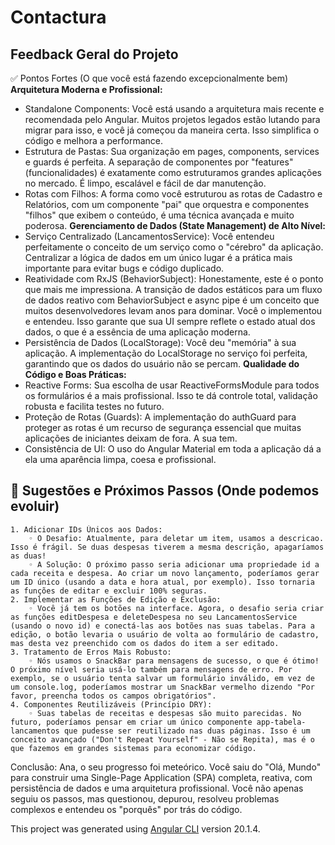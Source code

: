 # Contactura

## Feedback Geral do Projeto 

✅ Pontos Fortes (O que você está fazendo excepcionalmente bem)
  **Arquitetura Moderna e Profissional:**
  * Standalone Components: Você está usando a arquitetura mais recente e recomendada pelo Angular. Muitos projetos legados estão lutando para migrar para isso, e você já começou da maneira certa. Isso simplifica o código e melhora a performance.
* Estrutura de Pastas: Sua organização em pages, components, services e guards é perfeita. A separação de componentes por "features" (funcionalidades) é exatamente como estruturamos grandes aplicações no mercado. É limpo, escalável e fácil de dar manutenção.
* Rotas com Filhos: A forma como você estruturou as rotas de Cadastro e Relatórios, com um componente "pai" que orquestra e componentes "filhos" que exibem o conteúdo, é uma técnica avançada e muito poderosa.
   **Gerenciamento de Dados (State Management) de Alto Nível:**
* Serviço Centralizado (LancamentosService): Você entendeu perfeitamente o conceito de um serviço como o "cérebro" da aplicação. Centralizar a lógica de dados em um único lugar é a prática mais importante para evitar bugs e código duplicado.
*  Reatividade com RxJS (BehaviorSubject): Honestamente, este é o ponto que mais me impressiona. A transição de dados estáticos para um fluxo de dados reativo com BehaviorSubject e async pipe é um conceito que muitos desenvolvedores levam anos para dominar. Você o implementou e entendeu. Isso garante que sua UI sempre reflete o estado atual dos dados, o que é a essência de uma aplicação moderna.
* Persistência de Dados (LocalStorage): Você deu "memória" à sua aplicação. A implementação do LocalStorage no serviço foi perfeita, garantindo que os dados do usuário não se percam.
   **Qualidade do Código e Boas Práticas:**
* Reactive Forms: Sua escolha de usar ReactiveFormsModule para todos os formulários é a mais profissional. Isso te dá controle total, validação robusta e facilita testes no futuro.
* Proteção de Rotas (Guards): A implementação do authGuard para proteger as rotas é um recurso de segurança essencial que muitas aplicações de iniciantes deixam de fora. A sua tem.
* Consistência de UI: O uso do Angular Material em toda a aplicação dá a ela uma aparência limpa, coesa e profissional.
 ## 🚀 Sugestões e Próximos Passos (Onde podemos evoluir)
   
    1. Adicionar IDs Únicos aos Dados:
        ◦ O Desafio: Atualmente, para deletar um item, usamos a descricao. Isso é frágil. Se duas despesas tiverem a mesma descrição, apagaríamos as duas!
        ◦ A Solução: O próximo passo seria adicionar uma propriedade id a cada receita e despesa. Ao criar um novo lançamento, poderíamos gerar um ID único (usando a data e hora atual, por exemplo). Isso tornaria as funções de editar e excluir 100% seguras.
    2. Implementar as Funções de Edição e Exclusão:
        ◦ Você já tem os botões na interface. Agora, o desafio seria criar as funções editDespesa e deleteDespesa no seu LancamentosService (usando o novo id) e conectá-las aos botões nas suas tabelas. Para a edição, o botão levaria o usuário de volta ao formulário de cadastro, mas desta vez preenchido com os dados do item a ser editado.
    3. Tratamento de Erros Mais Robusto:
        ◦ Nós usamos o SnackBar para mensagens de sucesso, o que é ótimo! O próximo nível seria usá-lo também para mensagens de erro. Por exemplo, se o usuário tenta salvar um formulário inválido, em vez de um console.log, poderíamos mostrar um SnackBar vermelho dizendo "Por favor, preencha todos os campos obrigatórios".
    4. Componentes Reutilizáveis (Princípio DRY):
        ◦ Suas tabelas de receitas e despesas são muito parecidas. No futuro, poderíamos pensar em criar um único componente app-tabela-lancamentos que pudesse ser reutilizado nas duas páginas. Isso é um conceito avançado ("Don't Repeat Yourself" - Não se Repita), mas é o que fazemos em grandes sistemas para economizar código.
Conclusão:
Ana, o seu progresso foi meteórico. Você saiu do "Olá, Mundo" para construir uma Single-Page Application (SPA) completa, reativa, com persistência de dados e uma arquitetura profissional. Você não apenas seguiu os passos, mas questionou, depurou, resolveu problemas complexos e entendeu os "porquês" por trás do código.

This project was generated using [Angular CLI](https://github.com/angular/angular-cli) version 20.1.4.
